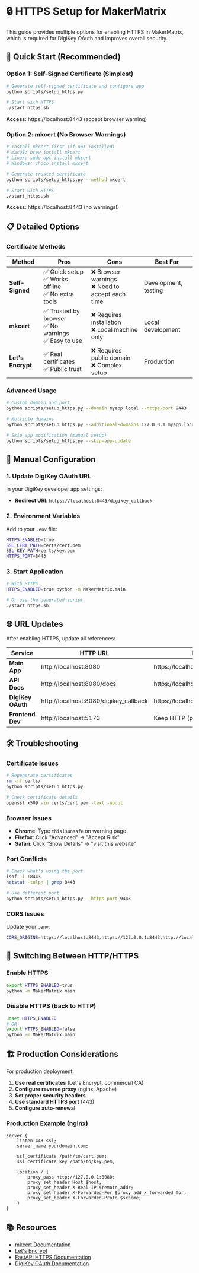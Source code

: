 # 🔒 HTTPS Setup for MakerMatrix

This guide provides multiple options for enabling HTTPS in MakerMatrix, which is required for DigiKey OAuth and improves overall security.

## 🎯 Quick Start (Recommended)

### Option 1: Self-Signed Certificate (Simplest)
```bash
# Generate self-signed certificate and configure app
python scripts/setup_https.py

# Start with HTTPS
./start_https.sh
```
**Access**: https://localhost:8443 (accept browser warning)

### Option 2: mkcert (No Browser Warnings)
```bash
# Install mkcert first (if not installed)
# macOS: brew install mkcert
# Linux: sudo apt install mkcert
# Windows: choco install mkcert

# Generate trusted certificate
python scripts/setup_https.py --method mkcert

# Start with HTTPS
./start_https.sh
```
**Access**: https://localhost:8443 (no warnings!)

## 📋 Detailed Options

### Certificate Methods

| Method | Pros | Cons | Best For |
|--------|------|------|----------|
| **Self-Signed** | ✅ Quick setup<br>✅ Works offline<br>✅ No extra tools | ❌ Browser warnings<br>❌ Need to accept each time | Development, testing |
| **mkcert** | ✅ Trusted by browser<br>✅ No warnings<br>✅ Easy to use | ❌ Requires installation<br>❌ Local machine only | Local development |
| **Let's Encrypt** | ✅ Real certificates<br>✅ Public trust | ❌ Requires public domain<br>❌ Complex setup | Production |

### Advanced Usage

```bash
# Custom domain and port
python scripts/setup_https.py --domain myapp.local --https-port 9443

# Multiple domains
python scripts/setup_https.py --additional-domains 127.0.0.1 myapp.local

# Skip app modification (manual setup)
python scripts/setup_https.py --skip-app-update
```

## 🔧 Manual Configuration

### 1. Update DigiKey OAuth URL
In your DigiKey developer app settings:
- **Redirect URI**: `https://localhost:8443/digikey_callback`

### 2. Environment Variables
Add to your `.env` file:
```bash
HTTPS_ENABLED=true
SSL_CERT_PATH=certs/cert.pem
SSL_KEY_PATH=certs/key.pem
HTTPS_PORT=8443
```

### 3. Start Application
```bash
# With HTTPS
HTTPS_ENABLED=true python -m MakerMatrix.main

# Or use the generated script
./start_https.sh
```

## 🌐 URL Updates

After enabling HTTPS, update all references:

| Service | HTTP URL | HTTPS URL |
|---------|----------|-----------|
| **Main App** | http://localhost:8080 | https://localhost:8443 |
| **API Docs** | http://localhost:8080/docs | https://localhost:8443/docs |
| **DigiKey OAuth** | http://localhost:8080/digikey_callback | https://localhost:8443/digikey_callback |
| **Frontend Dev** | http://localhost:5173 | Keep HTTP (proxy to HTTPS) |

## 🛠️ Troubleshooting

### Certificate Issues
```bash
# Regenerate certificates
rm -rf certs/
python scripts/setup_https.py

# Check certificate details
openssl x509 -in certs/cert.pem -text -noout
```

### Browser Issues
- **Chrome**: Type `thisisunsafe` on warning page
- **Firefox**: Click "Advanced" → "Accept Risk"
- **Safari**: Click "Show Details" → "visit this website"

### Port Conflicts
```bash
# Check what's using the port
lsof -i :8443
netstat -tulpn | grep 8443

# Use different port
python scripts/setup_https.py --https-port 9443
```

### CORS Issues
Update your `.env`:
```bash
CORS_ORIGINS=https://localhost:8443,https://127.0.0.1:8443,http://localhost:5173
```

## 🔄 Switching Between HTTP/HTTPS

### Enable HTTPS
```bash
export HTTPS_ENABLED=true
python -m MakerMatrix.main
```

### Disable HTTPS (back to HTTP)
```bash
unset HTTPS_ENABLED
# OR
export HTTPS_ENABLED=false
python -m MakerMatrix.main
```

## 🏗️ Production Considerations

For production deployment:

1. **Use real certificates** (Let's Encrypt, commercial CA)
2. **Configure reverse proxy** (nginx, Apache)
3. **Set proper security headers**
4. **Use standard HTTPS port** (443)
5. **Configure auto-renewal**

### Production Example (nginx)
```nginx
server {
    listen 443 ssl;
    server_name yourdomain.com;
    
    ssl_certificate /path/to/cert.pem;
    ssl_certificate_key /path/to/key.pem;
    
    location / {
        proxy_pass http://127.0.0.1:8080;
        proxy_set_header Host $host;
        proxy_set_header X-Real-IP $remote_addr;
        proxy_set_header X-Forwarded-For $proxy_add_x_forwarded_for;
        proxy_set_header X-Forwarded-Proto $scheme;
    }
}
```

## 📚 Resources

- [mkcert Documentation](https://github.com/FiloSottile/mkcert)
- [Let's Encrypt](https://letsencrypt.org/)
- [FastAPI HTTPS Documentation](https://fastapi.tiangolo.com/deployment/https/)
- [DigiKey OAuth Documentation](https://developer.digikey.com/documentation/oauth)